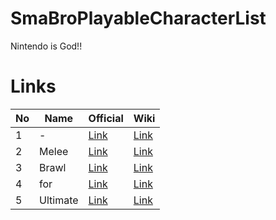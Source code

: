 # SmaBroPlayableCharacterList
Nintendo is God!!

# Links

|  No  | Name | Official  |  Wiki  |
| ---- | ---- | ---- | ---- |
|1|- | [Link](https://www.nintendo.co.jp/n01/n64/software/nus_p_nalj/) |[Link](https://ja.wikipedia.org/wiki/%E3%83%8B%E3%83%B3%E3%83%86%E3%83%B3%E3%83%89%E3%82%A6%E3%82%AA%E3%83%BC%E3%83%AB%E3%82%B9%E3%82%BF%E3%83%BC!%E5%A4%A7%E4%B9%B1%E9%97%98%E3%82%B9%E3%83%9E%E3%83%83%E3%82%B7%E3%83%A5%E3%83%96%E3%83%A9%E3%82%B6%E3%83%BC%E3%82%BA)|
|2|Melee| [Link](https://www.nintendo.co.jp/ngc/galj/)  |  [Link](https://ja.wikipedia.org/wiki/%E5%A4%A7%E4%B9%B1%E9%97%98%E3%82%B9%E3%83%9E%E3%83%83%E3%82%B7%E3%83%A5%E3%83%96%E3%83%A9%E3%82%B6%E3%83%BC%E3%82%BADX)  |
|3|Brawl| [Link](https://www.smashbros.com/wii/jp/index.html)  |  [Link](https://ja.wikipedia.org/wiki/%E5%A4%A7%E4%B9%B1%E9%97%98%E3%82%B9%E3%83%9E%E3%83%83%E3%82%B7%E3%83%A5%E3%83%96%E3%83%A9%E3%82%B6%E3%83%BC%E3%82%BAX)  |
|4|for| [Link](https://www.smashbros.com/wiiu-3ds/jp/)|[Link](https://ja.wikipedia.org/wiki/%E5%A4%A7%E4%B9%B1%E9%97%98%E3%82%B9%E3%83%9E%E3%83%83%E3%82%B7%E3%83%A5%E3%83%96%E3%83%A9%E3%82%B6%E3%83%BC%E3%82%BA_for_Nintendo_3DS_/_Wii_U)|
|5|Ultimate| [Link](https://www.smashbros.com/ja_JP/)|[Link](https://ja.wikipedia.org/wiki/%E5%A4%A7%E4%B9%B1%E9%97%98%E3%82%B9%E3%83%9E%E3%83%83%E3%82%B7%E3%83%A5%E3%83%96%E3%83%A9%E3%82%B6%E3%83%BC%E3%82%BA%E3%82%B7%E3%83%AA%E3%83%BC%E3%82%BA)|
